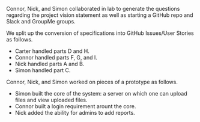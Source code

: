 Connor, Nick, and Simon collaborated in lab to generate the questions regarding the project vision statement as well as starting a GitHub repo and Slack and GroupMe groups.

We split up the conversion of specifications into GitHub Issues/User Stories as follows.
* Carter handled parts D and H.
* Connor handled parts F, G, and I.
* Nick handled parts A and B.
* Simon handled part C.

Connor, Nick, and Simon worked on pieces of a prototype as follows.
* Simon built the core of the system: a server on which one can upload files and view uploaded files.
* Connor built a login requirement arount the core.
* Nick added the ability for admins to add reports.
